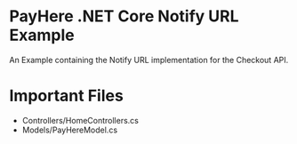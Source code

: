 # PayHere .NET Core Notify URL Example

An Example containing the Notify URL implementation for the Checkout API.

# Important Files

- Controllers/HomeControllers.cs
- Models/PayHereModel.cs
